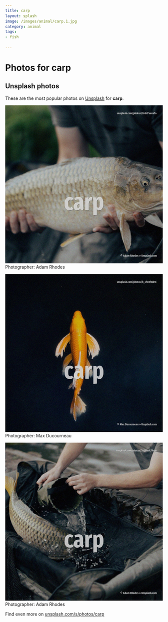 ```yaml
---
title: carp
layout: splash
image: /images/animal/carp.1.jpg
category: animal
tags:
- fish

---
```

# Photos for carp
 
## Unsplash photos
These are the most popular photos on [Unsplash](https://unsplash.com) for **carp**.
 
![carp](/images/animal/carp.1.jpg)
Photographer:  Adam Rhodes
 
![carp](/images/animal/carp.2.jpg)
Photographer:  Max Ducourneau
 
![carp](/images/animal/carp.3.jpg)
Photographer:  Adam Rhodes
 
Find even more on [unsplash.com/s/photos/carp](https://unsplash.com/s/photos/carp)
 
